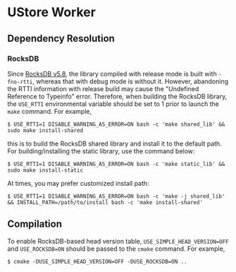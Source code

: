 # UStore Worker #

## Dependency Resolution ##

### RocksDB ###

Since [RocksDB v5.8](http://rocksdb.org/blog/2017/09/28/rocksdb-5-8-released.html), the library compiled with release mode is built with `-fno-rtti`, whereas that with debug mode is without it. However, abandoning the RTTI information with release build may cause the "Undefined Reference to Typeinfo" error. Therefore, when building the RocksDB library, the `USE_RTTI` environmental variable should be set to 1 prior to launch the `make` command. For example, 

    $ USE_RTTI=1 DISABLE_WARNING_AS_ERROR=ON bash -c 'make shared_lib' && sudo make install-shared

this is to build the RocksDB shared library and install it to the default path. For building/installing the static library, use the command below: 

    $ USE_RTTI=1 DISABLE_WARNING_AS_ERROR=ON bash -c 'make static_lib' && sudo make install-static

At times, you may prefer customized install path: 

    $ USE_RTTI=1 DISABLE_WARNING_AS_ERROR=ON bash -c 'make -j shared_lib' && INSTALL_PATH=/path/to/install bash -c 'make install-shared'

## Compilation ##

To enable RocksDB-based head version table, `USE_SIMPLE_HEAD_VERSION=OFF` and `USE_ROCKSDB=ON` should be passed to the `cmake` command. For example, 

    $ cmake -DUSE_SIMPLE_HEAD_VERSION=OFF -DUSE_ROCKSDB=ON ..
